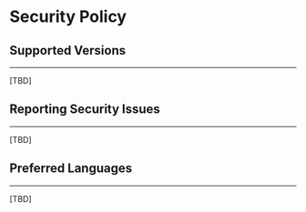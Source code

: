 # Security Policy

## Supported Versions
---
[TBD]

## Reporting Security Issues
---
[TBD]

## Preferred Languages
---
[TBD]